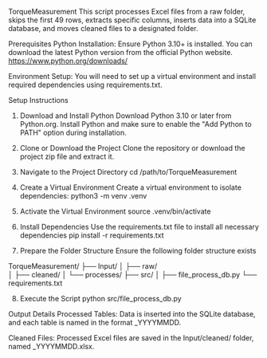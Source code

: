 TorqueMeasurement
This script processes Excel files from a raw folder, skips the first 49 rows, extracts specific columns, inserts data into a SQLite database, and moves cleaned files to a designated folder.

Prerequisites
Python Installation:
Ensure Python 3.10+ is installed. You can download the latest Python version from the official Python website. 
https://www.python.org/downloads/

Environment Setup:
You will need to set up a virtual environment and install required dependencies using requirements.txt.

Setup Instructions
1. Download and Install Python
Download Python 3.10 or later from Python.org.
Install Python and make sure to enable the "Add Python to PATH" option during installation.

2. Clone or Download the Project
Clone the repository or download the project zip file and extract it.

3. Navigate to the Project Directory
cd /path/to/TorqueMeasurement

4. Create a Virtual Environment
Create a virtual environment to isolate dependencies:
python3 -m venv .venv

5. Activate the Virtual Environment
source .venv/bin/activate

6. Install Dependencies
Use the requirements.txt file to install all necessary dependencies
pip install -r requirements.txt

7. Prepare the Folder Structure
Ensure the following folder structure exists

TorqueMeasurement/
├── Input/
│   ├── raw/       
│   ├── cleaned/ 
│   └── processes/
├── src/
│   ├── file_process_db.py
└── requirements.txt

8. Execute the Script
python src/file_process_db.py

Output Details
Processed Tables:
Data is inserted into the SQLite database, and each table is named in the format <filename>_YYYYMMDD.

Cleaned Files:
Processed Excel files are saved in the Input/cleaned/ folder, named <filename>_YYYYMMDD.xlsx.